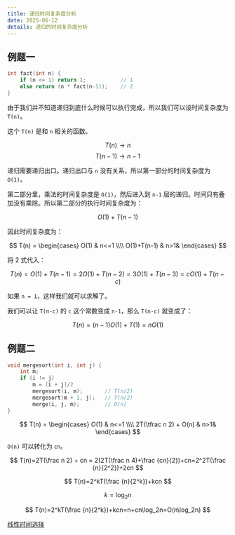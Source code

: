 ```yaml
---
title: 递归时间复杂度分析
date: 2025-06-12
details: 递归的时间复杂度分析
---
```



## 例题一

```c
int fact(int n) {
	if (n <= 1) return 1;           // 1
	else return (n * fact(n-1));    // 2
}
```


由于我们并不知道递归到底什么时候可以执行完成，所以我们可以设时间复杂度为 `T(n)`。

这个 `T(n)` 是和 `n` 相关的函数。

$$
T(n) \to n
$$
$$
T(n-1) \to n-1
$$

递归需要递归出口。递归出口与 `n` 没有关系，所以第一部分的时间复杂度为 `O(1)`。

第二部分里，乘法的时间复杂度是 `O(1)`，然后进入到 `n-1` 层的递归。时间只有叠加没有乘除。所以第二部分的执行时间复杂度为：

$$
O(1)+T(n-1)
$$

因此时间复杂度为：

$$
T(n) =
\begin{cases}
	O(1) & n<=1
	\\\\
	O(1)+T(n-1) & n>1&
\end{cases}
$$

将 2 式代入：

$$
T(n)=O(1) + T(n-1)=2O(1) + T(n-2)=3O(1) + T(n-3)=cO(1)+T(n-c)
$$

如果 `n = 1`，这样我们就可以求解了。

我们可以让 `T(n-c)` 的 `c` 这个常数变成 `n-1`，那么 `T(n-c)` 就变成了：

$$
T(n)=(n-1)O(1)+T(1)=nO(1)
$$

## 例题二

```c
void mergesort(int i, int j) {
	int m;
	if (i != j) 
		m = (i + j)/2
		mergesort(i, m);       // T(n/2)
		mergesort(m + 1, j);   // T(n/2)
		merge(i, j, m);        // O(n)
}
```

$$
T(n) =
\begin{cases}
	O(1) & n<=1
	\\\\
	2T(\tfrac n 2) + O(n) & n>1&
\end{cases}
$$

`O(n)` 可以转化为 `cn`。

$$
T(n)=2T(\frac n 2) + cn = 2(2T(\frac n 4)+\frac {cn}{2})+cn=2^2T(\frac {n}{2^2})+2cn
$$

$$
T(n)=2^kT(\frac {n}{2^k})+kcn
$$

$$
k = \log_2n
$$

$$
T(n)=2^kT(\frac {n}{2^k})+kcn=n+cn\log_2n=O(n\log_2n)
$$

[线性时间选择](https://kanxz.github.io/2020/09/21/%E7%BA%BF%E6%80%A7%E6%97%B6%E9%97%B4%E9%80%89%E6%8B%A9/)